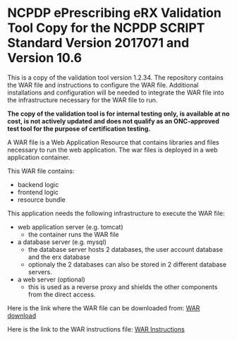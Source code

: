 # NCPDP ePrescribing eRX Validation Tool Copy for the NCPDP SCRIPT Standard Version 2017071 and Version 10.6
This is a copy of the validation tool version 1.2.34. The repository contains the WAR file and instructions to configure the WAR file. Additional installations and configuration will be needed to integrate the WAR file into the infrastructure necessary for the WAR file to run.

**The copy of the validation tool is for internal testing only, is available at no cost, is not actively updated and does not qualify as an ONC-approved test tool for the purpose of certification testing.**

A WAR file is a Web Application Resource that contains libraries and files necessary to run the web application. The war files is deployed in a web application container.

This WAR file contains:

- backend logic
- frontend logic
- resource bundle

This application needs the following infrastructure to execute the WAR file:

- web application server (e.g. tomcat)
  - the container runs the WAR file
- a database server (e.g. mysql)
  - the database server hosts 2 databases, the user account database and the erx database
  - optionaly the 2 databases can also be stored in 2 different database servers.
- a web server (optional)
  - this is used as a reverse proxy and shields the other components from the direct access.
  
Here is the link where the WAR file can be downloaded from: [WAR download](https://github.com/onc-healthit/erx-testing-tool/blob/main/hit-base-tool-1.2.34.war)


Here is the link to the WAR instructions file: [WAR Instructions](https://github.com/onc-healthit/erx-testing-tool/blob/main/war-file-instructions.md)
